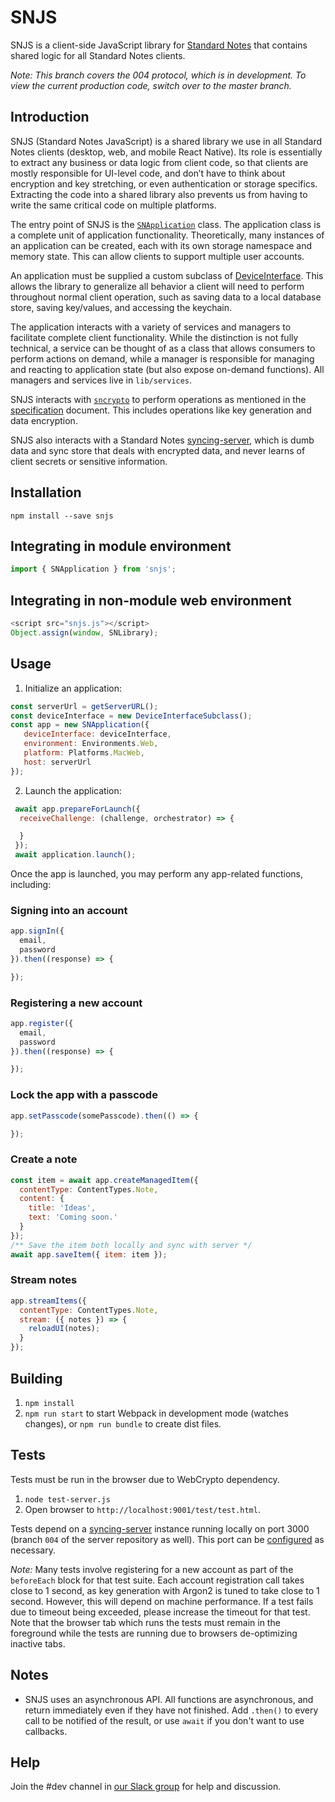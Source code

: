 # SNJS

SNJS is a client-side JavaScript library for [Standard Notes](https://standardnotes.org) that contains shared logic for all Standard Notes clients.

_Note: This branch covers the 004 protocol, which is in development. To view the current production code, switch over to the master branch._

## Introduction

SNJS (Standard Notes JavaScript) is a shared library we use in all Standard Notes clients (desktop, web, and mobile React Native). Its role is essentially to extract any business or data logic from client code, so that clients are mostly responsible for UI-level code, and don’t have to think about encryption and key stretching, or even authentication or storage specifics. Extracting the code into a shared library also prevents us from having to write the same critical code on multiple platforms.

The entry point of SNJS is the [`SNApplication`](https://github.com/standardnotes/snjs/blob/004/lib/application.js) class. The application class is a complete unit of application functionality. Theoretically, many instances of an application can be created, each with its own storage namespace and memory state. This can allow clients to support multiple user accounts.

An application must be supplied a custom subclass of [DeviceInterface](https://github.com/standardnotes/snjs/blob/004/lib/device_interface.js). This allows the library to generalize all behavior a client will need to perform throughout normal client operation, such as saving data to a local database store, saving key/values, and accessing the keychain.

The application interacts with a variety of services and managers to facilitate complete client functionality. While the distinction is not fully technical, a service can be thought of as a class that allows consumers to perform actions on demand, while a manager is responsible for managing and reacting to application state (but also expose on-demand functions). All managers and services live in `lib/services`.

SNJS interacts with [`sncrypto`](https://github.com/standardnotes/sncrypto/tree/004) to perform operations as mentioned in the [specification](https://github.com/standardnotes/snjs/blob/004/specification.md) document. This includes operations like key generation and data encryption.

SNJS also interacts with a Standard Notes [syncing-server](https://github.com/standardnotes/syncing-server), which is dumb data and sync store that deals with encrypted data, and never learns of client secrets or sensitive information.

## Installation

`npm install --save snjs`

## Integrating in module environment

```javascript
import { SNApplication } from 'snjs';
```

## Integrating in non-module web environment

```javascript
<script src="snjs.js"></script>
Object.assign(window, SNLibrary);
```

## Usage

1. Initialize an application:

```javascript
const serverUrl = getServerURL();
const deviceInterface = new DeviceInterfaceSubclass();
const app = new SNApplication({
   deviceInterface: deviceInterface,
   environment: Environments.Web,
   platform: Platforms.MacWeb,
   host: serverUrl
});
```

2. Launch the application:

```javascript
 await app.prepareForLaunch({
  receiveChallenge: (challenge, orchestrator) => {

  }
 });
 await application.launch();
```

Once the app is launched, you may perform any app-related functions, including:

### Signing into an account

```javascript
app.signIn({
  email, 
  password
}).then((response) => {

});
```

### Registering a new account

```javascript
app.register({
  email, 
  password
}).then((response) => {

});
```

### Lock the app with a passcode

```javascript
app.setPasscode(somePasscode).then(() => {

});
```

### Create a note

```javascript
const item = await app.createManagedItem({
  contentType: ContentTypes.Note, 
  content: {
    title: 'Ideas',
    text: 'Coming soon.'
  }
});
/** Save the item both locally and sync with server */
await app.saveItem({ item: item });
```

### Stream notes

```javascript
app.streamItems({
  contentType: ContentTypes.Note, 
  stream: ({ notes }) => {
    reloadUI(notes);
  }
});
```

## Building

1. `npm install`
2. `npm run start` to start Webpack in development mode (watches changes), or `npm run bundle` to create dist files.

## Tests

Tests must be run in the browser due to WebCrypto dependency.

1. `node test-server.js`
2. Open browser to `http://localhost:9001/test/test.html`.

Tests depend on a [syncing-server](https://github.com/standardnotes/syncing-server) instance running locally on port 3000 (branch `004` of the server repository as well). This port can be [configured](https://github.com/standardnotes/snjs/blob/004/test/lib/factory.js#L247) as necessary.

_Note:_ Many tests involve registering for a new account as part of the `beforeEach` block for that test suite. Each account registration call takes close to 1 second, as key generation with Argon2 is tuned to take close to 1 second. However, this will depend on machine performance. If a test fails due to timeout being exceeded, please increase the timeout for that test. Note that the browser tab which runs the tests must remain in the foreground while the tests are running due to browsers de-optimizing inactive tabs.

## Notes
- SNJS uses an asynchronous API. All functions are asynchronous, and return immediately even if they have not finished. Add `.then()` to every call to be notified of the result, or use `await` if you don't want to use callbacks.

## Help
Join the #dev channel in [our Slack group](https://standardnotes.org/slack) for help and discussion.